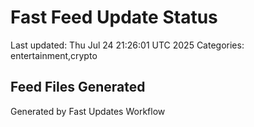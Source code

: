 # Fast Feed Update Status
Last updated: Thu Jul 24 21:26:01 UTC 2025
Categories: entertainment,crypto

## Feed Files Generated

Generated by Fast Updates Workflow
